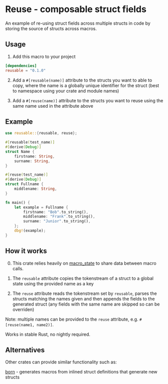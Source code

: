 # Reuse - composable struct fields
An example of re-using struct fields across multiple structs in code by storing the source of structs across macros.

## Usage
1. Add this macro to your project
```toml
[dependencies]
reusable = "0.1.0"
```

2. Add a `#[reusable(name)]` attribute to the structs you want to able to copy, where the name is a globally unique identifier for the struct (best to namespace using your crate and module names)

3. Add a `#[reuse(name)]` attribute to the structs you want to reuse using the same name used in the attribute above

## Example
```rust
use reusable::{reusable, reuse};

#[reusable(test_name)]
#[derive(Debug)]
struct Name {
    firstname: String,
    surname: String,
}

#[reuse(test_name)]
#[derive(Debug)]
struct Fullname {
    middlename: String,
}

fn main() {
    let example = Fullname {
        firstname: "Bob".to_string(),
        middlename: "Frank".to_string(),
        surname: "Junior".to_string(),
    };
    dbg!(example);
}
```

## How it works
0. This crate relies heavily on [macro_state](https://crates.io/crates/macro_state) to share data between macro calls.

1. The `reusable` attribute copies the tokenstream of a struct to a global state using the provided name as a key

2. The `reuse` attribute reads the tokenstream set by `reusable`, parses the structs matching the names given and then appends the fields to the generated struct (any fields with the same name are skipped so can be overriden)

Note: multiple names can be provided to the `reuse` attribute, e.g. `#[reuse(name1, name2)]`.

Works in stable Rust, no nightly required.

## Alternatives
Other crates can provide similar functionality such as:

[born](https://github.com/steadylearner/born) - generates macros from inlined struct definitions that generate new structs
